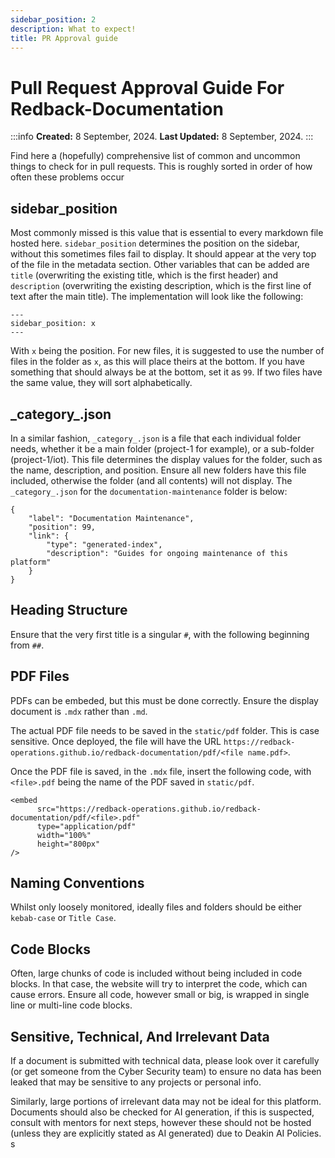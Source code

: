 ```yaml
---
sidebar_position: 2
description: What to expect!
title: PR Approval guide
---
```


# Pull Request Approval Guide For Redback-Documentation

:::info
**Created:** 8 September, 2024. **Last Updated:** 8 September, 2024.
:::

Find here a (hopefully) comprehensive list of common and uncommon things to check for in pull requests. This is roughly sorted in order of how often these problems occur 

## sidebar_position

Most commonly missed is this value that is essential to every markdown file hosted here. `sidebar_position` determines the position on the sidebar, without this sometimes files fail to display. It should appear at the very top of the file in the metadata section. Other variables that can be added are `title` (overwriting the existing title, which is the first header) and `description` (overwriting the existing description, which is the first line of text after the main title). The implementation will look like the following:

```
---
sidebar_position: x
---
```

With `x` being the position. For new files, it is suggested to use the number of files in the folder as `x`, as this will place theirs at the bottom. If you have something that should always be at the bottom, set it as `99`. If two files have the same value, they will sort alphabetically.

## \_category_.json

In a similar fashion, `_category_.json` is a file that each individual folder needs, whether it be a main folder (project-1 for example), or a sub-folder (project-1/iot). This file determines the display values for the folder, such as the name, description, and position. Ensure all new folders have this file included, otherwise the folder (and all contents) will not display. The `_category_.json` for the `documentation-maintenance` folder is below:

```
{
    "label": "Documentation Maintenance",
    "position": 99,
    "link": {
        "type": "generated-index",
        "description": "Guides for ongoing maintenance of this platform"
    }
}
```

## Heading Structure

Ensure that the very first title is a singular `#`, with the following beginning from `##`.

## PDF Files

PDFs can be embeded, but this must be done correctly. Ensure the display document is `.mdx` rather than `.md`.

The actual PDF file needs to be saved in the `static/pdf` folder. This is case sensitive. Once deployed, the file will have the URL `https://redback-operations.github.io/redback-documentation/pdf/<file name.pdf>`.

Once the PDF file is saved, in the `.mdx` file, insert the following code, with `<file>.pdf` being the name of the PDF saved in `static/pdf`.

```
<embed
      src="https://redback-operations.github.io/redback-documentation/pdf/<file>.pdf"
      type="application/pdf"
      width="100%"
      height="800px"
/>
```


## Naming Conventions

Whilst only loosely monitored, ideally files and folders should be either `kebab-case` or `Title Case`.

## Code Blocks

Often, large chunks of code is included without being included in code blocks. In that case, the website will try to interpret the code, which can cause errors. Ensure all code, however small or big, is wrapped in single line or multi-line code blocks.

## Sensitive, Technical, And Irrelevant Data

If a document is submitted with technical data, please look over it carefully (or get someone from the Cyber Security team) to ensure no data has been leaked that may be sensitive to any projects or personal info.

Similarly, large portions of irrelevant data may not be ideal for this platform. Documents should also be checked for AI generation, if this is suspected, consult with mentors for next steps, however these should not be hosted (unless they are explicitly stated as AI generated) due to Deakin AI Policies. s
